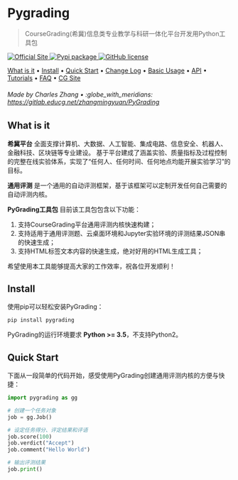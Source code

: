 <h1>
    Pygrading
</h1>


> <p>CourseGrading(希冀)信息类专业教学与科研一体化平台开发用Python工具包</p>

<p>
	<a href="http://www.educg.net/">
		<img src="https://img.shields.io/badge/site-CG-red"
				 alt="Official Site">
	</a>
	<a href="https://pypi.org/project/pygrading/">
			<img src="https://img.shields.io/badge/pypi-v1.0.0-orange"
					 alt="Pypi package">
		</a>
	<a href="https://github.com/PhenomingZ/PyGrading/blob/master/LICENSE">
				<img src="https://img.shields.io/github/license/PhenomingZ/PyGrading"
						 alt="GitHub license">
	</a>
</p>

<p>
	<a href="#what-is-it">What is it</a> •
	<a href="#install">Install</a> •
	<a href="#quick-start">Quick Start</a> •
	<a href="#change-log">Change Log</a> •
	<a href="#getting-start">Basic Usage</a> •
	<a href="#api">API</a> •
	<a href="#tutorials">Tutorials</a> •
	<a href="#faq">FAQ</a> •
	<a href="http://www.educg.net/" target="_blank">CG Site</a>
</p>

<h6>Made by Charles Zhang • :globe_with_meridians: <a href="https://gitlab.educg.net/zhangmingyuan/PyGrading">https://gitlab.educg.net/zhangmingyuan/PyGrading</a></h6>

## What is it

**希冀平台** 全面支撑计算机、大数据、人工智能、集成电路、信息安全、机器人、金融科技、区块链等专业建设。 基于平台建成了涵盖实验、质量指标及过程控制的完整在线实验体系，实现了“任何人、任何时间、任何地点均能开展实验学习”的目标。

**通用评测** 是一个通用的自动评测框架，基于该框架可以定制开发任何自己需要的自动评测内核。

**PyGrading工具包** 目前该工具包包含以下功能：
1. 支持CourseGrading平台通用评测内核快速构建；
2. 支持适用于通用评测题、云桌面环境和Jupyter实验环境的评测结果JSON串的快速生成；
2. 支持HTML标签文本内容的快速生成，绝对好用的HTML生成工具；

希望使用本工具能够提高大家的工作效率，祝各位开发顺利！

## Install

使用pip可以轻松安装PyGrading：

```bash
pip install pygrading
```

PyGrading的运行环境要求 **Python >= 3.5**，不支持Python2。

## Quick Start

下面从一段简单的代码开始，感受使用PyGrading创建通用评测内核的方便与快捷：

```python
import pygrading as gg

# 创建一个任务对象
job = gg.Job()

# 设定任务得分、评定结果和评语
job.score(100)
job.verdict("Accept") 
job.comment("Hello World")

# 输出评测结果
job.print()
```



